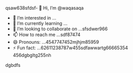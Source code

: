 qsaw638sfdsf- 👋 Hi, I’m @waqasaqa
- 👀 I’m interested in ...
- 🌱 I’m currently learning ...
- 💞️ I’m looking to collaborate on ...sfsdwer966
- 📫 How to reach me ...sdf87474
- 😄 Pronouns: ...4547747452mjhjm85959
- ⚡ Fun fact: ...62611238787w455sdfawwartg66665354
456dgbgltg255nh
<!---45asdsfd2212.mltyh
waqasaqa/waqasaqa is a ✨ special ✨ repository because its `README.md` (this file) appears on your GitHub profile.lj3512
You can click the Preview link to take a look at your changes.45
--->dgbdfs
